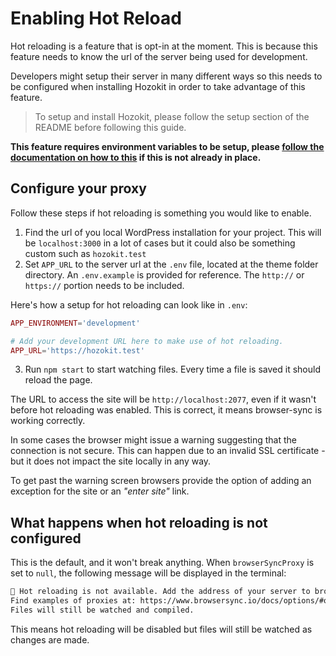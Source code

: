 # Enabling Hot Reload

Hot reloading is a feature that is opt-in at the moment. This is because this feature needs to know the url of the server being used for development.

Developers might setup their server in many different ways so this needs to be configured when installing Hozokit in order to take advantage of this feature.

> To setup and install Hozokit, please follow the setup section of the README before following this guide.

**This feature requires environment variables to be setup, please [follow the documentation on how to this](./environment_variables.md) if this is not already in place.**

## Configure your proxy

Follow these steps if hot reloading is something you would like to enable.

1. Find the url of you local WordPress installation for your project. This will be `localhost:3000` in a lot of cases but it could also be something custom such as `hozokit.test`
2. Set `APP_URL` to the server url at the `.env` file, located at the theme folder directory. An `.env.example` is provided for reference. The `http://` or `https://` portion needs to be included.

Here's how a setup for hot reloading can look like in `.env`: 

```php
APP_ENVIRONMENT='development'

# Add your development URL here to make use of hot reloading.
APP_URL='https://hozokit.test'
```

3. Run `npm start` to start watching files. Every time a file is saved it should reload the page. 

The URL to access the site will be `http://localhost:2077`, even if it wasn't before hot reloading was enabled. This is correct, it means browser-sync is working correctly.

In some cases the browser might issue a warning suggesting that the connection is not secure. This can happen due to an invalid SSL certificate - but it does not impact the site locally in any way.

To get past the warning screen browsers provide the option of adding an exception for the site or an *"enter site"* link.

## What happens when hot reloading is not configured

This is the default, and it won't break anything. When `browserSyncProxy` is set to `null`, the following message will be displayed in the terminal:

```bash
🛑 Hot reloading is not available. Add the address of your server to browserSyncProxy in gulpfile.js
Find examples of proxies at: https://www.browsersync.io/docs/options/#option-proxy
Files will still be watched and compiled.
```

This means hot reloading will be disabled but files will still be watched as changes are made.